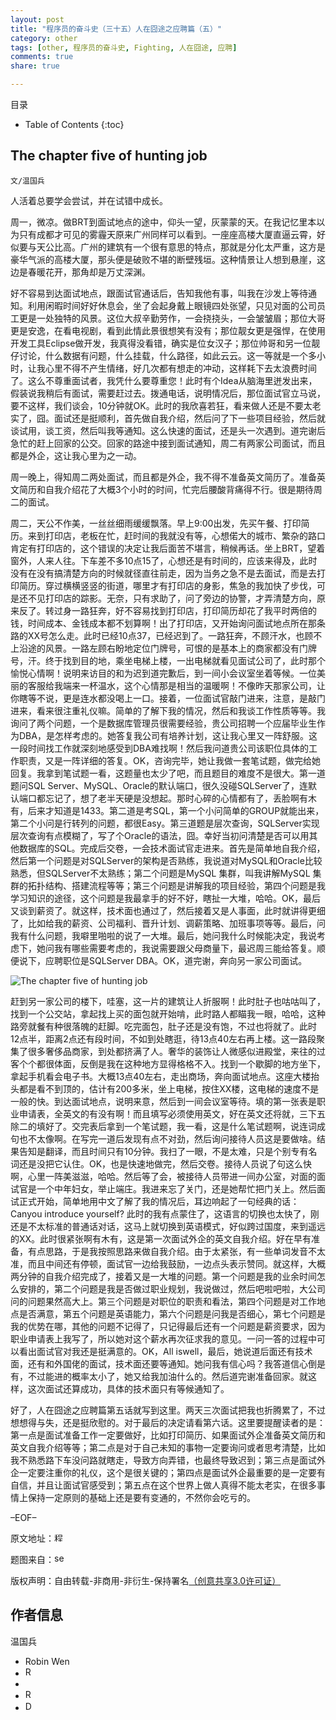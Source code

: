 ```yaml
---
layout: post
title: "程序员的奋斗史（三十五）人在囧途之应聘篇（五）"
category: other
tags: [other, 程序员的奋斗史, Fighting, 人在囧途, 应聘]
comments: true
share: true

---
```



目录

* Table of Contents
{:toc}

## The chapter five of hunting job ##

`文/温国兵`

人活着总要学会尝试，并在试错中成长。

周一，微凉。做BRT到面试地点的途中，仰头一望，灰蒙蒙的天。在我记忆里本以为只有成都才可见的雾霾天原来广州同样可以看到。一座座高楼大厦直逼云霄，好似要与天公比高。广州的建筑有一个很有意思的特点，那就是分化太严重，这方是豪华气派的高楼大厦，那头便是破败不堪的断壁残垣。这种情景让人想到悬崖，这边是春暖花开，那角却是万丈深渊。

好不容易到达面试地点，跟面试官通话后，告知我他有事，叫我在沙发上等待通知。利用闲暇时间好好休息会，坐了会起身戴上眼镜四处张望，只见对面的公司员工更是一处独特的风景。这位大叔辛勤劳作，一会挠挠头，一会皱皱眉；那位大哥更是安逸，在看电视剧，看到此情此景很想笑有没有；那位靓女更是强悍，在使用开发工具Eclipse做开发，我真得没看错，确实是位女汉子；那位帅哥和另一位靓仔讨论，什么数据有问题，什么挂载，什么路径，如此云云。这一等就是一个多小时，让我心里不得不产生情绪，好几次都有想走的冲动，这样耗下去太浪费时间了。这么不尊重面试者，我凭什么要尊重您！此时有个Idea从脑海里迸发出来，假装说我稍后有面试，需要赶过去。拨通电话，说明情况后，那位面试官立马说，要不这样，我们谈会，10分钟就OK。此时的我欣喜若狂，看来做人还是不要太老实了，囧。面试还是挺顺利，首先做自我介绍，然后问了下一些项目经验，然后就谈试用，谈工资，然后叫我等通知。这么快速的面试，还是头一次遇到。道完谢后急忙的赶上回家的公交。回家的路途中接到面试通知，周二有两家公司面试，而且都是外企，这让我心里为之一动。

周一晚上，得知周二两处面试，而且都是外企，我不得不准备英文简历了。准备英文简历和自我介绍花了大概3个小时的时间，忙完后腰酸背痛得不行。很是期待周二的面试。

周二，天公不作美，一丝丝细雨缓缓飘落。早上9:00出发，先买午餐、打印简历。来到打印店，老板在忙，赶时间的我就没有等，心想偌大的城市、繁杂的路口肯定有打印店的，这个错误的决定让我后面苦不堪言，稍候再话。坐上BRT，望着窗外，人来人往。下车差不多10点15了，心想还是有时间的，应该来得及，此时没有在没有搞清楚方向的时候就径直往前走，因为当务之急不是去面试，而是去打印简历。穿过横横竖竖的街道，哪里才有打印店的身影，焦急的我加快了步伐，可是还不见打印店的踪影。无奈，只有求助了，问了旁边的协警，才弄清楚方向，原来反了。转过身一路狂奔，好不容易找到打印店，打印简历却花了我平时两倍的钱，时间成本、金钱成本都不划算啊！出了打印店，又开始询问面试地点所在那条路的XX号怎么走。此时已经10点37，已经迟到了。一路狂奔，不顾汗水，也顾不上沿途的风景。一路左顾右盼地定位门牌号，可恨的是基本上的商家都没有门牌号，汗。终于找到目的地，乘坐电梯上楼，一出电梯就看见面试公司了，此时那个愉悦心情啊！说明来访目的和为迟到道完歉后，到一间小会议室坐着等候。一位美丽的客服给我端来一杯温水，这个心情那是相当的温暖啊！不像昨天那家公司，让你瞎等不说，更是连水都没喝上一口。接着，一位面试官敲门进来，注意，是敲门进来，看来很注重礼仪嘛。简单的了解下我的情况，然后和我谈工作性质等等。我询问了两个问题，一个是数据库管理员很需要经验，贵公司招聘一个应届毕业生作为DBA，是怎样考虑的。她答复我公司有培养计划，这让我心里又一阵舒服。这一段时间找工作就深刻地感受到DBA难找啊！然后我问道贵公司该职位具体的工作职责，又是一阵详细的答复。OK，咨询完毕，她让我做一套笔试题，做完给她回复。我拿到笔试题一看，这题量也太少了吧，而且题目的难度不是很大。第一道题问SQL Server、MySQL、Oracle的默认端口，很久没碰SQLServer了，连默认端口都忘记了，想了老半天硬是没想起。那时心碎的心情都有了，丢脸啊有木有，后来才知道是1433。第二道是考SQL，第一个小问简单的GROUP就能出来，第二个小问是行转列的问题，都很Easy。第三道题是层次查询，SQLServer实现层次查询有点模糊了，写了个Oracle的语法，囧。幸好当初问清楚是否可以用其他数据库的SQL。完成后交卷，一会技术面试官走进来。首先是简单地自我介绍，然后第一个问题是对SQLServer的架构是否熟练，我说道对MySQL和Oracle比较熟悉，但SQLServer不太熟练；第二个问题是MySQL 集群，叫我讲解MySQL 集群的拓扑结构、搭建流程等等；第三个问题是讲解我的项目经验，第四个问题是我学习知识的途径，这个问题是我最拿手的好不好，瞎扯一大堆，哈哈。OK，最后又谈到薪资了。就这样，技术面也通过了，然后接着又是人事面，此时就讲得更细了，比如给我的薪资、公司福利、晋升计划、调薪策略、加班事项等等。最后，问我有什么问题，我噼里啪啦的说了一大堆。最后，她问我什么时候能决定，我说考虑下，她问我有哪些需要考虑的，我说需要跟父母商量下，最迟周三能给答复。顺便说下，应聘职位是SQLServer DBA。OK，道完谢，奔向另一家公司面试。

![The chapter five of hunting job](http://i.imgur.com/EicJ8EU.jpg)

赶到另一家公司的楼下，哇塞，这一片的建筑让人折服啊！此时肚子也咕咕叫了，找到一个公交站，拿起找上买的面包就开始啃，此时路人都瞄我一眼，哈哈，这种路旁就餐有种很落魄的赶脚。吃完面包，肚子还是没有饱，不过也将就了。此时12点半，距离2点还有段时间，不如到处瞎逛，待13点40左右再上楼。这一路段聚集了很多奢侈品商家，到处都挤满了人。奢华的装饰让人微感似进殿堂，来往的过客个个都很体面，反倒是我在这种地方显得格格不入。找到一个歇脚的地方坐下，拿起手机看会电子书。大概13点40左右，走出商场，奔向面试地点。这座大楼抬头都是看不到顶的，估计有200多米，坐上电梯，按住XX楼，这电梯的速度不是一般的快。到达面试地点，说明来意，然后到一间会议室等待。填的第一张表是职业申请表，全英文的有没有啊！而且填写必须使用英文，好在英文还将就，三下五除二的填好了。交完表后拿到一个笔试题，我一看，这是什么笔试题啊，说连词成句也不太像啊。在写完一道后发现有点不对劲，然后询问接待人员这是要做啥。结果告知是翻译，而且时间只有10分钟。我扫了一眼，不是太难，只是个别专有名词还是没把它认住。OK，也是快速地做完，然后交卷。接待人员说了句这么快啊，心里一阵美滋滋，哈哈。然后等了会，被接待人员带进一间办公室，对面的面试官是一个中年妇女，举止端庄。我进来忘了关门，还是她帮忙把门关上。然后面试正式开始，简单地用中文了解了我的情况后，耳边响起了一句经典的话：Canyou introduce yourself? 此时的我有点蒙住了，这语言的切换也太快了，刚还是不太标准的普通话对话，这马上就切换到英语模式，好似跨过国度，来到遥远的XX。此时很紧张啊有木有，这是第一次面试外企的英文自我介绍。好在早有准备，有点思路，于是我按照思路来做自我介绍。由于太紧张，有一些单词发音不太准，而且中间还有停顿，面试官一边给我鼓励，一边点头表示赞同。就这样，大概两分钟的自我介绍完成了，接着又是一大堆的问题。第一个问题是我的业余时间怎么安排的，第二个问题是我是否做过职业规划，我说做过，然后吧啦吧啦，大公司问的问题果然高大上。第三个问题是对职位的职责和看法，第四个问题是对工作地点是否满意，第五个问题是英语能力，第六个问题是问我是否细心，第七个问题是我的优势在哪，其他的问题不记得了，只记得最后还有一个问题是薪资要求，因为职业申请表上我写了，所以她对这个薪水再次征求我的意见。一问一答的过程中可以看出面试官对我还是挺满意的。OK，All iswell，最后，她说道后面还有技术面，还有和外国佬的面试，技术面还要等通知。她问我有信心吗？我答道信心倒是有，不过能进的概率太小了，她又给我加油什么的。然后道完谢准备回家。就这样，这次面试还算成功，具体的技术面只有等候通知了。

好了，人在囧途之应聘篇第五话就写到这里。两天三次面试把我也折腾累了，不过想想得与失，还是挺欣慰的。对于最后的决定请看第六话。这里要提醒读者的是：第一点是面试准备工作一定要做好，比如打印简历、如果面试外企准备英文简历和英文自我介绍等等；第二点是对于自己未知的事物一定要询问或者思考清楚，比如我不熟悉路下车没问路就瞎走，导致方向弄错，也最终导致迟到；第三点是面试外企一定要注重你的礼仪，这个是很关键的；第四点是面试外企最重要的是一定要有自信，并且让面试官感受到；第五点在这个世界上做人真得不能太老实，在很多事情上保持一定原则的基础上还是要有变通的，不然你会吃亏的。

–EOF–

原文地址：<a href="http://blog.csdn.net/justdb/article/details/20487987" target="_blank"><img src="http://i.imgur.com/BROigUO.jpg" title="程序员的奋斗史（三十五）人在囧途之应聘篇（五）" height="16px" width="16px" border="0" alt="程序员的奋斗史（三十五）人在囧途之应聘篇（五）" /></a>

题图来自：<a href="http://senior-care-central.com/tips-for-nursing-students-the-successful-interview/" target="_blank"><img src="http://i.imgur.com/wxB8WzZ.png" title="senior-care-central" height="16px" width="16px" border="0" alt="senior-care-central" /></a>

版权声明：自由转载-非商用-非衍生-保持署名<a href="http://creativecommons.org/licenses/by-nc-nd/3.0/deed.zh" target="_blank">（创意共享3.0许可证）</a>

## 作者信息 ##

温国兵

* Robin Wen
* <a href="mailto:dbarobinwen@gmail.com"><img src="http://i.imgur.com/7yOaC7C.png" title="Robin's Gmail" border="0" height="16px" width="16px" alt="Robin's Gmail" /></a>
* <a href="https://github.com/dbarobin" target="_blank"><i class="fa fa-github"></i></a>
* <a href="https://dbarobin.github.io/" target="_blank"><img src="http://i.imgur.com/dEfMkyt.jpg" title="Robin's Blog" border="0" alt="Robin's Blog" height="16px" width="16px" /></a>
* <a href="http://blog.csdn.net/justdb" target="_blank"><img src="http://i.imgur.com/BROigUO.jpg" title="DBA@Robin's CSDN" height="16px" width="16px" border="0" alt="DBA@Robin's CSDN" /></a>